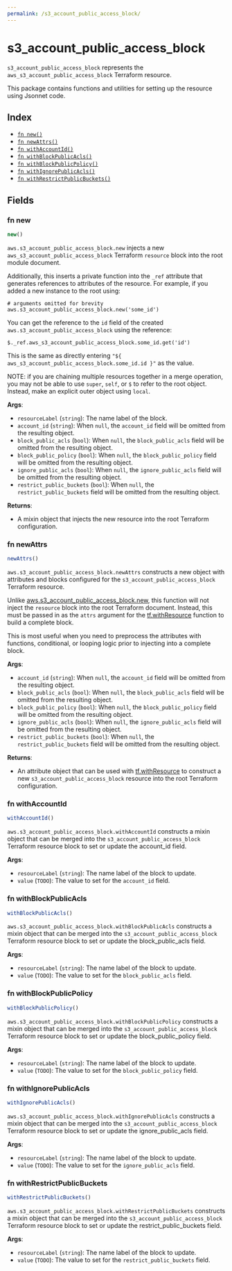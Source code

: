 ```yaml
---
permalink: /s3_account_public_access_block/
---
```


# s3_account_public_access_block

`s3_account_public_access_block` represents the `aws_s3_account_public_access_block` Terraform resource.



This package contains functions and utilities for setting up the resource using Jsonnet code.


## Index

* [`fn new()`](#fn-new)
* [`fn newAttrs()`](#fn-newattrs)
* [`fn withAccountId()`](#fn-withaccountid)
* [`fn withBlockPublicAcls()`](#fn-withblockpublicacls)
* [`fn withBlockPublicPolicy()`](#fn-withblockpublicpolicy)
* [`fn withIgnorePublicAcls()`](#fn-withignorepublicacls)
* [`fn withRestrictPublicBuckets()`](#fn-withrestrictpublicbuckets)

## Fields

### fn new

```ts
new()
```


`aws.s3_account_public_access_block.new` injects a new `aws_s3_account_public_access_block` Terraform `resource`
block into the root module document.

Additionally, this inserts a private function into the `_ref` attribute that generates references to attributes of the
resource. For example, if you added a new instance to the root using:

    # arguments omitted for brevity
    aws.s3_account_public_access_block.new('some_id')

You can get the reference to the `id` field of the created `aws.s3_account_public_access_block` using the reference:

    $._ref.aws_s3_account_public_access_block.some_id.get('id')

This is the same as directly entering `"${ aws_s3_account_public_access_block.some_id.id }"` as the value.

NOTE: if you are chaining multiple resources together in a merge operation, you may not be able to use `super`, `self`,
or `$` to refer to the root object. Instead, make an explicit outer object using `local`.

**Args**:
  - `resourceLabel` (`string`): The name label of the block.
  - `account_id` (`string`):  When `null`, the `account_id` field will be omitted from the resulting object.
  - `block_public_acls` (`bool`):  When `null`, the `block_public_acls` field will be omitted from the resulting object.
  - `block_public_policy` (`bool`):  When `null`, the `block_public_policy` field will be omitted from the resulting object.
  - `ignore_public_acls` (`bool`):  When `null`, the `ignore_public_acls` field will be omitted from the resulting object.
  - `restrict_public_buckets` (`bool`):  When `null`, the `restrict_public_buckets` field will be omitted from the resulting object.

**Returns**:
- A mixin object that injects the new resource into the root Terraform configuration.


### fn newAttrs

```ts
newAttrs()
```


`aws.s3_account_public_access_block.newAttrs` constructs a new object with attributes and blocks configured for the `s3_account_public_access_block`
Terraform resource.

Unlike [aws.s3_account_public_access_block.new](#fn-s3accountpublicaccessblocknew), this function will not inject the `resource`
block into the root Terraform document. Instead, this must be passed in as the `attrs` argument for the
[tf.withResource](https://github.com/tf-libsonnet/core/tree/main/docs#fn-withresource) function to build a complete block.

This is most useful when you need to preprocess the attributes with functions, conditional, or looping logic prior to
injecting into a complete block.

**Args**:
  - `account_id` (`string`):  When `null`, the `account_id` field will be omitted from the resulting object.
  - `block_public_acls` (`bool`):  When `null`, the `block_public_acls` field will be omitted from the resulting object.
  - `block_public_policy` (`bool`):  When `null`, the `block_public_policy` field will be omitted from the resulting object.
  - `ignore_public_acls` (`bool`):  When `null`, the `ignore_public_acls` field will be omitted from the resulting object.
  - `restrict_public_buckets` (`bool`):  When `null`, the `restrict_public_buckets` field will be omitted from the resulting object.

**Returns**:
  - An attribute object that can be used with [tf.withResource](https://github.com/tf-libsonnet/core/tree/main/docs#fn-withresource) to construct a new `s3_account_public_access_block` resource into the root Terraform configuration.


### fn withAccountId

```ts
withAccountId()
```

`aws.s3_account_public_access_block.withAccountId` constructs a mixin object that can be merged into the `s3_account_public_access_block`
Terraform resource block to set or update the account_id field.



**Args**:
  - `resourceLabel` (`string`): The name label of the block to update.
  - `value` (`TODO`): The value to set for the `account_id` field.


### fn withBlockPublicAcls

```ts
withBlockPublicAcls()
```

`aws.s3_account_public_access_block.withBlockPublicAcls` constructs a mixin object that can be merged into the `s3_account_public_access_block`
Terraform resource block to set or update the block_public_acls field.



**Args**:
  - `resourceLabel` (`string`): The name label of the block to update.
  - `value` (`TODO`): The value to set for the `block_public_acls` field.


### fn withBlockPublicPolicy

```ts
withBlockPublicPolicy()
```

`aws.s3_account_public_access_block.withBlockPublicPolicy` constructs a mixin object that can be merged into the `s3_account_public_access_block`
Terraform resource block to set or update the block_public_policy field.



**Args**:
  - `resourceLabel` (`string`): The name label of the block to update.
  - `value` (`TODO`): The value to set for the `block_public_policy` field.


### fn withIgnorePublicAcls

```ts
withIgnorePublicAcls()
```

`aws.s3_account_public_access_block.withIgnorePublicAcls` constructs a mixin object that can be merged into the `s3_account_public_access_block`
Terraform resource block to set or update the ignore_public_acls field.



**Args**:
  - `resourceLabel` (`string`): The name label of the block to update.
  - `value` (`TODO`): The value to set for the `ignore_public_acls` field.


### fn withRestrictPublicBuckets

```ts
withRestrictPublicBuckets()
```

`aws.s3_account_public_access_block.withRestrictPublicBuckets` constructs a mixin object that can be merged into the `s3_account_public_access_block`
Terraform resource block to set or update the restrict_public_buckets field.



**Args**:
  - `resourceLabel` (`string`): The name label of the block to update.
  - `value` (`TODO`): The value to set for the `restrict_public_buckets` field.
